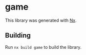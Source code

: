 # game

This library was generated with [Nx](https://nx.dev).

## Building

Run `nx build game` to build the library.

